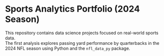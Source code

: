 # Sports Analytics Portfolio (2024 Season)

This repository contains data science projects focused on real-world sports data.  
The first analysis explores passing yard performance by quarterbacks in the 2024 NFL season using Python and the `nfl_data_py` package.
